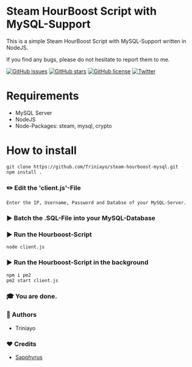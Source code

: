 # Steam HourBoost Script with MySQL-Support
This is a simple Steam HourBoost Script with MySQL-Support written in NodeJS.

If you find any bugs, please do not hesitate to report them to me.

[![GitHub issues](https://img.shields.io/github/issues/Triniayo/steam-hourboost-mysql.svg)](https://github.com/Triniayo/steam-hourboost-mysql/issues)
[![GitHub stars](https://img.shields.io/github/stars/Triniayo/steam-hourboost-mysql.svg)](https://github.com/Triniayo/steam-hourboost-mysql/stargazers)
[![GitHub license](https://img.shields.io/github/license/Triniayo/steam-hourboost-mysql.svg)](https://github.com/Triniayo/steam-hourboost-mysql)
[![Twitter](https://img.shields.io/twitter/url/https/github.com/Triniayo/steam-hourboost-mysql.svg?style=social)](https://twitter.com/intent/tweet?text=Wow:&url=https%3A%2F%2Fgithub.com%2FTriniayo%2Fsteam-hourboost-mysql)

# Requirements
* MySQL Server
* NodeJS
* Node-Packages: steam, mysql, crypto

# How to install

```
git clone https://github.com/Triniayo/steam-hourboost-mysql.git
npm install .
```

### ✏️ Edit the 'client.js'-File

```Enter the IP, Username, Password and Databse of your MySQL-Server.```

### ▶️ Batch the .SQL-File into your MySQL-Database

### ▶️ Run the Hourboost-Script

```
node client.js
```

### ▶️ Run the Hourboost-Script in the background

```
npm i pm2
pm2 start client.js
```

### 🎓 You are done.

### 🤖 Authors
- Triniayo

### ❤️ Credits
- [Sapphyrus](https://github.com/sapphyrus/nbhourboost)
